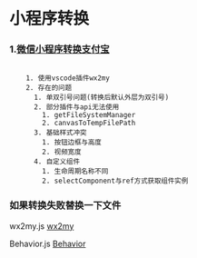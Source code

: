 # 小程序转换

### 1.[微信小程序转换支付宝](https://www.yuque.com/chengguan/wx2my)

``` 

    1. 使用vscode插件wx2my
    2. 存在的问题
      1. 单双引号问题(转换后默认外层为双引号)
      2. 部分插件与api无法使用
        1. getFileSystemManager
        2. canvasToTempFilePath
      3. 基础样式冲突
        1. 按钮边框与高度
        2. 视频宽度
      4. 自定义组件
        1. 生命周期名称不同
        2. selectComponent与ref方式获取组件实例

```

### 如果转换失败替换一下文件

wx2my.js
[wx2my](https://cdn.nikai.site/wx2my.js ':include :type=javascript text')

Behavior.js
[Behavior](https://cdn.nikai.site/Behavior.js ':include :type=javascript text')

